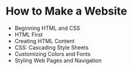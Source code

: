 # How to Make a Website
- Beginning HTML and CSS
- HTML First
- Creating HTML Content
- CSS: Cascading Style Sheets
- Customizing Colors and Fonts
- Styling Web Pages and Navigation
